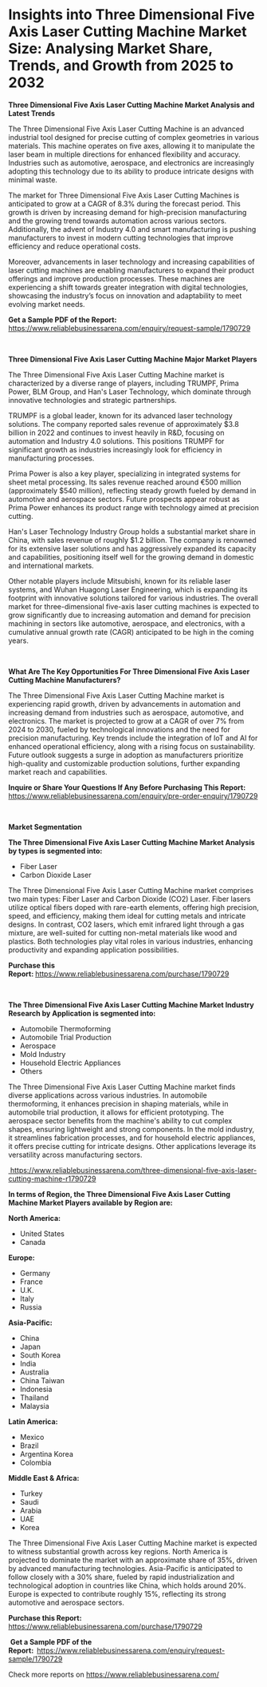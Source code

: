<p><h1>Insights into Three Dimensional Five Axis Laser Cutting Machine Market Size: Analysing Market Share, Trends, and Growth from 2025 to 2032</h1></p><p><strong>Three Dimensional Five Axis Laser Cutting Machine Market Analysis and Latest Trends</strong></p>
<p><p>The Three Dimensional Five Axis Laser Cutting Machine is an advanced industrial tool designed for precise cutting of complex geometries in various materials. This machine operates on five axes, allowing it to manipulate the laser beam in multiple directions for enhanced flexibility and accuracy. Industries such as automotive, aerospace, and electronics are increasingly adopting this technology due to its ability to produce intricate designs with minimal waste.</p><p>The market for Three Dimensional Five Axis Laser Cutting Machines is anticipated to grow at a CAGR of 8.3% during the forecast period. This growth is driven by increasing demand for high-precision manufacturing and the growing trend towards automation across various sectors. Additionally, the advent of Industry 4.0 and smart manufacturing is pushing manufacturers to invest in modern cutting technologies that improve efficiency and reduce operational costs.</p><p>Moreover, advancements in laser technology and increasing capabilities of laser cutting machines are enabling manufacturers to expand their product offerings and improve production processes. These machines are experiencing a shift towards greater integration with digital technologies, showcasing the industry’s focus on innovation and adaptability to meet evolving market needs.</p></p>
<p><strong>Get a Sample PDF of the Report:&nbsp;</strong> <a href="https://www.reliablebusinessarena.com/enquiry/request-sample/1790729?utm_campaign=3261&utm_medium=2&utm_source=Github&utm_content=ia&utm_term=10042025&utm_id=three-dimensional-five-axis-laser-cutting-machine">https://www.reliablebusinessarena.com/enquiry/request-sample/1790729</a></p>
<p>&nbsp;</p>
<p><strong>Three Dimensional Five Axis Laser Cutting Machine Major Market Players</strong></p>
<p><p>The Three Dimensional Five Axis Laser Cutting Machine market is characterized by a diverse range of players, including TRUMPF, Prima Power, BLM Group, and Han's Laser Technology, which dominate through innovative technologies and strategic partnerships.</p><p>TRUMPF is a global leader, known for its advanced laser technology solutions. The company reported sales revenue of approximately $3.8 billion in 2022 and continues to invest heavily in R&D, focusing on automation and Industry 4.0 solutions. This positions TRUMPF for significant growth as industries increasingly look for efficiency in manufacturing processes.</p><p>Prima Power is also a key player, specializing in integrated systems for sheet metal processing. Its sales revenue reached around €500 million (approximately $540 million), reflecting steady growth fueled by demand in automotive and aerospace sectors. Future prospects appear robust as Prima Power enhances its product range with technology aimed at precision cutting.</p><p>Han's Laser Technology Industry Group holds a substantial market share in China, with sales revenue of roughly $1.2 billion. The company is renowned for its extensive laser solutions and has aggressively expanded its capacity and capabilities, positioning itself well for the growing demand in domestic and international markets.</p><p>Other notable players include Mitsubishi, known for its reliable laser systems, and Wuhan Huagong Laser Engineering, which is expanding its footprint with innovative solutions tailored for various industries. The overall market for three-dimensional five-axis laser cutting machines is expected to grow significantly due to increasing automation and demand for precision machining in sectors like automotive, aerospace, and electronics, with a cumulative annual growth rate (CAGR) anticipated to be high in the coming years.</p></p>
<p>&nbsp;</p>
<p><strong>What Are The Key Opportunities For Three Dimensional Five Axis Laser Cutting Machine Manufacturers?</strong></p>
<p><p>The Three Dimensional Five Axis Laser Cutting Machine market is experiencing rapid growth, driven by advancements in automation and increasing demand from industries such as aerospace, automotive, and electronics. The market is projected to grow at a CAGR of over 7% from 2024 to 2030, fueled by technological innovations and the need for precision manufacturing. Key trends include the integration of IoT and AI for enhanced operational efficiency, along with a rising focus on sustainability. Future outlook suggests a surge in adoption as manufacturers prioritize high-quality and customizable production solutions, further expanding market reach and capabilities.</p></p>
<p><strong>Inquire or Share Your Questions If Any Before Purchasing This Report:</strong> <a href="https://www.reliablebusinessarena.com/enquiry/pre-order-enquiry/1790729?utm_campaign=3261&utm_medium=2&utm_source=Github&utm_content=ia&utm_term=10042025&utm_id=three-dimensional-five-axis-laser-cutting-machine">https://www.reliablebusinessarena.com/enquiry/pre-order-enquiry/1790729</a></p>
<p>&nbsp;</p>
<p><strong>Market Segmentation</strong></p>
<p><strong>The Three Dimensional Five Axis Laser Cutting Machine Market Analysis by types is segmented into:</strong></p>
<p><ul><li>Fiber Laser</li><li>Carbon Dioxide Laser</li></ul></p>
<p><p>The Three Dimensional Five Axis Laser Cutting Machine market comprises two main types: Fiber Laser and Carbon Dioxide (CO2) Laser. Fiber lasers utilize optical fibers doped with rare-earth elements, offering high precision, speed, and efficiency, making them ideal for cutting metals and intricate designs. In contrast, CO2 lasers, which emit infrared light through a gas mixture, are well-suited for cutting non-metal materials like wood and plastics. Both technologies play vital roles in various industries, enhancing productivity and expanding application possibilities.</p></p>
<p><strong>Purchase this Report:&nbsp;</strong><a href="https://www.reliablebusinessarena.com/purchase/1790729?utm_campaign=3261&utm_medium=2&utm_source=Github&utm_content=ia&utm_term=10042025&utm_id=three-dimensional-five-axis-laser-cutting-machine">https://www.reliablebusinessarena.com/purchase/1790729</a></p>
<p>&nbsp;</p>
<p><strong>The Three Dimensional Five Axis Laser Cutting Machine Market Industry Research by Application is segmented into:</strong></p>
<p><ul><li>Automobile Thermoforming</li><li>Automobile Trial Production</li><li>Aerospace</li><li>Mold Industry</li><li>Household Electric Appliances</li><li>Others</li></ul></p>
<p><p>The Three Dimensional Five Axis Laser Cutting Machine market finds diverse applications across various industries. In automobile thermoforming, it enhances precision in shaping materials, while in automobile trial production, it allows for efficient prototyping. The aerospace sector benefits from the machine's ability to cut complex shapes, ensuring lightweight and strong components. In the mold industry, it streamlines fabrication processes, and for household electric appliances, it offers precise cutting for intricate designs. Other applications leverage its versatility across manufacturing sectors.</p></p>
<p><a href="https://www.reliablebusinessarena.com/three-dimensional-five-axis-laser-cutting-machine-r1790729?utm_campaign=3261&utm_medium=2&utm_source=Github&utm_content=ia&utm_term=10042025&utm_id=three-dimensional-five-axis-laser-cutting-machine">&nbsp;https://www.reliablebusinessarena.com/three-dimensional-five-axis-laser-cutting-machine-r1790729</a></p>
<p><strong>In terms of Region, the Three Dimensional Five Axis Laser Cutting Machine Market Players available by Region are:</strong></p>
<p>
    <p> <strong> North America: </strong>
        <ul>
            <li>United States</li>
            <li>Canada</li>
        </ul>
        </p> 
    <p> <strong> Europe: </strong>
        <ul>
            <li>Germany</li>
            <li>France</li>
            <li>U.K.</li>
            <li>Italy</li>
            <li>Russia</li>
        </ul>
        </p> 
    <p> <strong> Asia-Pacific: </strong>
        <ul>
            <li>China</li>
            <li>Japan</li>
            <li>South Korea</li>
            <li>India</li>
            <li>Australia</li>
            <li>China Taiwan</li>
            <li>Indonesia</li>
            <li>Thailand</li>
            <li>Malaysia</li>
        </ul>
        </p> 
    <p> <strong> Latin America: </strong>
        <ul>
            <li>Mexico</li>
            <li>Brazil</li>
            <li>Argentina Korea</li>
            <li>Colombia</li>
        </ul>
        </p> 
    <p> <strong> Middle East & Africa: </strong>
        <ul>
            <li>Turkey</li>
            <li>Saudi</li>
            <li>Arabia</li>
            <li>UAE</li>
            <li>Korea</li>
        </ul>
    </p>
    </p>
<p><p>The Three Dimensional Five Axis Laser Cutting Machine market is expected to witness substantial growth across key regions. North America is projected to dominate the market with an approximate share of 35%, driven by advanced manufacturing technologies. Asia-Pacific is anticipated to follow closely with a 30% share, fueled by rapid industrialization and technological adoption in countries like China, which holds around 20%. Europe is expected to contribute roughly 15%, reflecting its strong automotive and aerospace sectors.</p></p>
<p><strong>Purchase this Report: </strong><a href="https://www.reliablebusinessarena.com/purchase/1790729?utm_campaign=3261&utm_medium=2&utm_source=Github&utm_content=ia&utm_term=10042025&utm_id=three-dimensional-five-axis-laser-cutting-machine">https://www.reliablebusinessarena.com/purchase/1790729</a></p>
<p>&nbsp;<strong>Get a Sample PDF of the Report:&nbsp;&nbsp;</strong><a href="https://www.reliablebusinessarena.com/enquiry/request-sample/1790729?utm_campaign=3261&utm_medium=2&utm_source=Github&utm_content=ia&utm_term=10042025&utm_id=three-dimensional-five-axis-laser-cutting-machine">https://www.reliablebusinessarena.com/enquiry/request-sample/1790729</a></p>
<p><strong></strong></p>
<p>Check more reports on <a href="https://www.reliablebusinessarena.com/?utm_campaign=3261&utm_medium=2&utm_source=Github&utm_content=ia&utm_term=10042025&utm_id=three-dimensional-five-axis-laser-cutting-machine">https://www.reliablebusinessarena.com/</a></p>